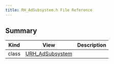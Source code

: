 ```yaml
---
title: RH_AdSubsystem.h File Reference
---
```


## Summary
| Kind | View | Description |
|------|------|-------------|
|class|[URH_AdSubsystem](/unreal-plugins/all/classurh__adsubsystem/#classURH__AdSubsystem)||
